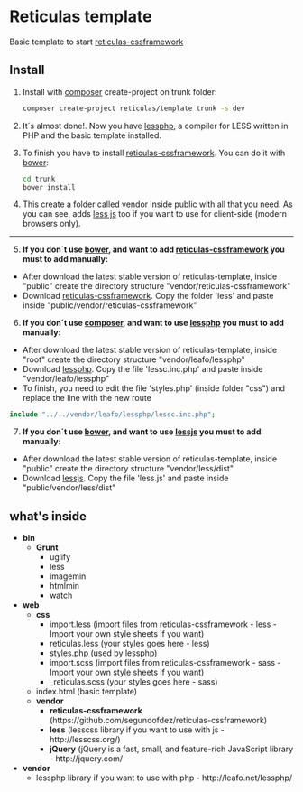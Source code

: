 Reticulas template
=======

Basic template to start [reticulas-cssframework][4]



Install
--------------

1.	Install with [composer][1] create-project on trunk folder:
	```bash
	composer create-project reticulas/template trunk -s dev
	```

2.  It´s almost done!. Now you have [lessphp][0], a compiler for LESS written in PHP and the basic template installed.

3.  To finish you have to install [reticulas-cssframework][4]. You can do it with [bower][3]:
	```bash
	cd trunk
	bower install
	```
4. This create a folder called vendor inside public with all that you need. As you can see, adds [less js][2] too if you want to use for client-side (modern browsers only).

------------------------------------

5.  **If you don´t use [bower][3], and want to add [reticulas-cssframework][4] you must to add manually:**
   * After download the latest stable version of reticulas-template, inside "public" create the directory structure "vendor/reticulas-cssframework"
   * Download [reticulas-cssframework][4]. Copy the folder 'less' and paste inside "public/vendor/reticulas-cssframework"

6.  **If you don´t use [composer][1], and want to use [lessphp][0] you must to add manually:**
   * After download the latest stable version of reticulas-template, inside "root" create the directory structure "vendor/leafo/lessphp"
   * Download [lessphp][0]. Copy the file 'lessc.inc.php' and paste inside "vendor/leafo/lessphp"
   * To finish, you need to edit the file 'styles.php' (inside folder "css") and replace the line with the new route

   ```php
   include "../../vendor/leafo/lessphp/lessc.inc.php";
   ```

7.  **If you don´t use [bower][3], and want to use [lessjs][2] you must to add manually:**
   * After download the latest stable version of reticulas-template, inside "public" create the directory structure "vendor/less/dist"
   * Download [lessjs][2]. Copy the file 'less.js' and paste inside "public/vendor/less/dist"

what's inside
----------

<ul>
	<li><strong>bin</strong>
		<ul>
			<li>
				<strong>Grunt</strong>
				<ul>
					<li>uglify</li>
					<li>less</li>
					<li>imagemin</li>
					<li>htmlmin</li>
					<li>watch</li>
				</ul>
			</li>
		</ul>
	</li>
	<li><strong>web</strong>
		<ul>
			<li><strong>css</strong>
	            <ul>
	               <li>import.less (import files from reticulas-cssframework - less - Import your own style sheets if you want)</li>
	               <li>reticulas.less (your styles goes here - less)</li>
	               <li>styles.php (used by lessphp)</li>
	               <li>import.scss (import files from reticulas-cssframework - sass - Import your own style sheets if you want)</li>
	               <li>_reticulas.scss (your styles goes here - sass)</li>
	            </ul>
         	</li>
         	<li>index.html (basic template)</li>
         	<li><strong>vendor</strong>
	         	<ul>
	         		<li><strong>reticulas-cssframework</strong> (https://github.com/segundofdez/reticulas-cssframework)</li>
	         		<li><strong>less</strong> (lesscss library if you want to use with js - http://lesscss.org/)</li>
	         		<li><strong>jQuery</strong> (jQuery is a fast, small, and feature-rich JavaScript library - http://jquery.com/</li>
	         	</ul>
        	</li>
      	</ul>
   	</li>
    <li><strong>vendor</strong>
		<ul>
			<li>lessphp library if you want to use with php - http://leafo.net/lessphp/</li>
		</ul>
    </li>
</ul>


[0]:http://leafo.net/lessphp/
[1]:http://getcomposer.org/
[2]:http://lesscss.org/
[3]:http://bower.io/
[4]:https://github.com/segundofdez/reticulas-cssframework

